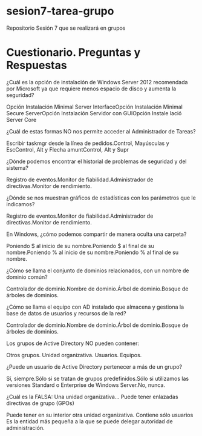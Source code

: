 # sesion7-tarea-grupo
Repositorio Sesión 7 que se realizará en grupos
# Cuestionario. Preguntas y Respuestas

¿Cuál es la opción de instalación de Windows Server 2012 recomendada por Microsoft ya que requiere menos espacio de disco y aumenta la seguridad? 

Opción Instalación Minimal Server InterfaceOpción Instalación Minimal Secure ServerOpción Instalación Servidor con GUIOpción Instale lació Server Core

¿Cuál de estas formas NO nos permite acceder al Administrador de Tareas? 

Escribir taskmgr desde la línea de pedidos.Control, Mayúsculas y EscControl, Alt y Flecha amuntControl, Alt y Supr

¿Dónde podemos encontrar el historial de problemas de seguridad y del sistema?

Registro de eventos.Monitor de fiabilidad.Administrador de directivas.Monitor de rendimiento.

¿Dónde se nos muestran gráficos de estadísticas con los parámetros que le indicamos?

Registro de eventos.Monitor de fiabilidad.Administrador de directivas.Monitor de rendimiento.

En Windows, ¿cómo podemos compartir de manera oculta una carpeta?

Poniendo $ al inicio de su nombre.Poniendo $ al final de su nombre.Poniendo % al inicio de su nombre.Poniendo % al final de su nombre.

¿Cómo se llama el conjunto de dominios relacionados, con un nombre de dominio común?

Controlador de dominio.Nombre de dominio.Árbol de dominio.Bosque de árboles de dominios.

¿Cómo se llama el equipo con AD instalado que almacena y gestiona la base de datos de usuarios y recursos de la red?

Controlador de dominio.Nombre de dominio.Árbol de dominio.Bosque de árboles de dominios.

Los grupos de Active Directory NO pueden contener: 

Otros grupos. Unidad organizativa. Usuarios. Equipos.

¿Puede un usuario de Active Directory pertenecer a más de un grupo?

Sí, siempre.Sólo si se tratan de grupos predefinidos.Sólo si utilizamos las versiones Standard o Enterprise de Windows Server.No, nunca.

¿Cuál es la FALSA: Una unidad organizativa... Puede tener enlazadas directivas de grupo (GPOs) 

Puede tener en su interior otra unidad organizativa. Contiene sólo usuarios Es la entidad más pequeña a la que se puede delegar autoridad de administración.


